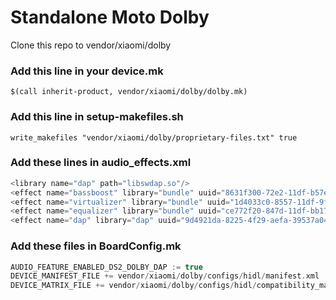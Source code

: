 # Standalone Moto Dolby

Clone this repo to vendor/xiaomi/dolby

### Add this line in your device.mk
```
$(call inherit-product, vendor/xiaomi/dolby/dolby.mk)
```

### Add this line in setup-makefiles.sh
```
write_makefiles "vendor/xiaomi/dolby/proprietary-files.txt" true
```

### Add these lines in audio_effects.xml
``` C
<library name="dap" path="libswdap.so"/>
<effect name="bassboost" library="bundle" uuid="8631f300-72e2-11df-b57e-0002a5d5c51b"/>
<effect name="virtualizer" library="bundle" uuid="1d4033c0-8557-11df-9f2d-0002a5d5c51b"/>
<effect name="equalizer" library="bundle" uuid="ce772f20-847d-11df-bb17-0002a5d5c51b"/>
<effect name="dap" library="dap" uuid="9d4921da-8225-4f29-aefa-39537a04bcaa"/>
``` 

### Add these files in BoardConfig.mk
``` C
AUDIO_FEATURE_ENABLED_DS2_DOLBY_DAP := true
DEVICE_MANIFEST_FILE += vendor/xiaomi/dolby/configs/hidl/manifest.xml
DEVICE_MATRIX_FILE += vendor/xiaomi/dolby/configs/hidl/compatibility_matrix.xml
```
